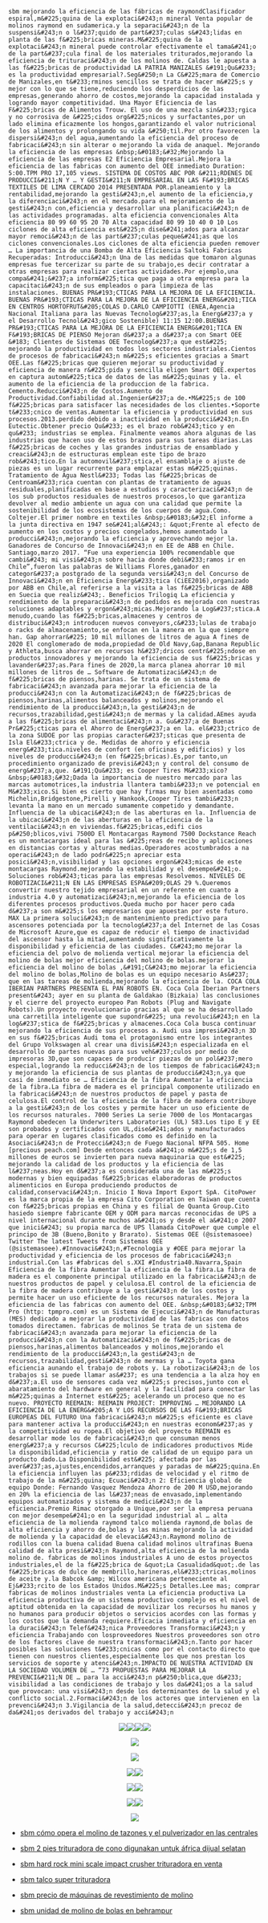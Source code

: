 
```
sbm mejorando la eficiencia de las fábricas de raymondClasificador espiral,m&#225;quina de la explotaci&#243;n mineral Venta popular de molinos raymond en sudamerica.y la separaci&#243;n de la suspensi&#243;n o l&#237;quido de part&#237;culas s&#243;lidas en planta de las f&#225;bricas mineras.M&#225;quina de la explotaci&#243;n mineral puede controlar efectivamente el tama&#241;o de la part&#237;cula final de los materiales triturados,mejorando la eficiencia de trituraci&#243;n de los molinos de. Caldas le apuesta a las f&#225;bricas de productividad LA PATRIA MANIZALES &#191;Qu&#233; es la productividad empresarial?.Seg&#250;n La C&#225;mara de Comercio de Manizales,en t&#233;rminos sencillos se trata de hacer m&#225;s y mejor con lo que se tiene,reduciendo los desperdicios de las empresas,generando ahorro de costos,mejorando la capacidad instalada y logrando mayor competitividad. Una Mayor Eficiencia de las F&#225;bricas de Alimentos Trouw. El uso de una mezcla sin&#233;rgica y no corrosiva de &#225;cidos org&#225;nicos y surfactantes,por un lado elimina eficazmente los hongos,garantizando el valor nutricional de los alimentos y prolongando su vida &#250;til.Por otro favorecen la dispersi&#243;n del agua,aumentando la eficiencia del proceso de fabricaci&#243;n sin alterar o mejorando la vida de anaquel. Mejorando la eficiencia de las empresas &nbsp;&#0183;&#32;Mejorando la eficiencia de las empresas E2 Eficiencia Empresarial.Mejora la eficiencia de las fabricas con aumento del OEE inmediato Duration: 5:00.TPM PRO 17,105 views. SISTEMA DE COSTOS ABC POR &#211;RDENES DE PRODUCCI&#211;N Y … Y GESTI&#211;N EMPRESARIAL EN LAS F&#193;BRICAS TEXTILES DE LIMA CERCADO 2014 PRESENTADA POR.planeamiento y la rentabilidad,mejorando la gesti&#243;n,el aumento de la eficiencia,y la diferenciaci&#243;n en el mercado.para el mejoramiento de la gesti&#243;n con,eficiencia y desarrollar una planificaci&#243;n de las actividades programadas. alta eficiencia convencionales Alta eficiencia 80 99 60 95 20 70 Alta capacidad 80 99 10 40 0 10 Los ciclones de alta eficiencia est&#225;n dise&#241;ados para alcanzar mayor remoci&#243;n de las part&#237;culas peque&#241;as que los ciclones convencionales.Los ciclones de alta eficiencia pueden remover … La importancia de una Bomba de Alta Eficiencia Saltoki Fabricas Recuperadas: Introducci&#243;n Una de las medidas que tomaron algunas empresas fue tercerizar su parte de su trabajo,es decir contratar a otras empresas para realizar ciertas actividades.Por ejemplo,una compa&#241;&#237;a inform&#225;tica que paga a otra empresa para la capacitaci&#243;n de sus empleados o para limpieza de las instalaciones. BUENAS PR&#193;CTICAS PARA LA MEJORA DE LA EFICIENCIA. BUENAS PR&#193;CTICAS PARA LA MEJORA DE LA EFICIENCIA ENERG&#201;TICA EN CENTROS HORTOFRUT&#205;COLAS D.CARLO CAMPIOTTI (ENEA,Agencia Nacional Italiana para las Nuevas Tecnolog&#237;as,la Energ&#237;a y el Desarrollo Tecnol&#243;gico Sostenible) 11:15 12:00.BUENAS PR&#193;CTICAS PARA LA MEJORA DE LA EFICIENCIA ENERG&#201;TICA EN F&#193;BRICAS DE PIENSO Mejoran d&#237;a a d&#237;a con Smart OEE &#183; Clientes de Sistemas OEE Tecnolog&#237;a que est&#225; mejorando la productividad en todos los sectores industriales.Cientos de procesos de fabricaci&#243;n m&#225;s eficientes gracias a Smart OEE.Las f&#225;bricas que quieren mejorar su productividad y eficiencia de manera r&#225;pida y sencilla eligen Smart OEE.expertos en captura autom&#225;tica de datos de las m&#225;quinas y la. el aumento de la eficiencia de la produccion de la fabrica. Cemento.Reducci&#243;n de Costos.Aumento de Productividad.Confiabilidad al.Ingenier&#237;a de.•M&#225;s de 100 f&#225;bricas para satisfacer las necesidades de los clientes.•Soporte t&#233;cnico de ventas.Aumentar la eficiencia y productividad en sus procesos.2013.perdido debido a inactividad en la producci&#243;n.En Eutectic.Obtener precio Qu&#233; es el brazo rob&#243;tico y en qu&#233; industrias se emplea. Finalmente veamos ahora algunas de las industrias que hacen uso de estos brazos para sus tareas diarias.Las f&#225;bricas de coches y las grandes industrias de ensamblado y creaci&#243;n de estructuras emplean este tipo de brazo rob&#243;tico.En la automovil&#237;stica,el ensamblaje o ajuste de piezas es un lugar recurrente para emplazar estas m&#225;quinas. Tratamiento de Agua Nestl&#233; Todas las f&#225;bricas de Centroam&#233;rica cuentan con plantas de tratamiento de aguas residuales,planificadas en base a estudios y caracterizaci&#243;n de los sub productos residuales de nuestros procesos,lo que garantiza devolver al medio ambiente un agua con una calidad que permite la sostenibilidad de los ecosistemas de los cuerpos de agua.Como. Coltejer.El primer nombre en textiles &nbsp;&#0183;&#32;El informe a la junta directiva en 1947 se&#241;al&#243;: &quot;Frente al efecto de aumento en los costos y precios congelados,hemos aumentado la producci&#243;n,mejorando la eficiencia y aprovechando mejor la. Ganadores de Concurso de Innovaci&#243;n en EE de ABB en Chile. Santiago,marzo 2017. “Fue una experiencia 100% recomendable que cambi&#243; mi visi&#243;n sobre hacia donde debi&#233;ramos ir en Chile”,fueron las palabras de Williams Flores,ganador en categor&#237;a postgrado de la segunda versi&#243;n del Concurso de Innovaci&#243;n en Eficiencia Energ&#233;tica (CiEE2016),organizado por ABB en Chile,al referirse a la visita a las f&#225;bricas de ABB en Suecia que realiz&#243;. Beneficios Trilogiq La eficiencia y rendimiento de la preparaci&#243;n de pedidos es mejorada con nuestras soluciones adaptables y ergon&#243;micas.Mejorando la Log&#237;stica.A menudo,cuando las f&#225;bricas,almacenes y centros de distribuci&#243;n introducen nuevos conveyors,c&#233;lulas de trabajo o racks de almacenamiento,se enfocan en la manera en la que siempre han. Gap ahorrar&#225; 10 mil millones de litros de agua A fines de 2020 El conglomerado de moda,propiedad de Old Navy,Gap,Banana Republic y Athleta,busca ahorrar en recursos h&#237;dricos centr&#225;ndose en productos innovadores y mejorando la eficiencia de sus f&#225;bricas y lavander&#237;as.Para fines de 2020,la marca planea ahorrar 10 mil millones de litros de … Software de Automatizaci&#243;n de f&#225;bricas de piensos,harinas. Se trata de un sistema de fabricaci&#243;n avanzada para mejorar la eficiencia de la producci&#243;n con la Automatizaci&#243;n de f&#225;bricas de piensos,harinas,alimentos balanceados y molinos,mejorando el rendimiento de la producci&#243;n,la gesti&#243;n de recursos,trazabilidad,gesti&#243;n de mermas y la calidad.AEmes ayuda a las f&#225;bricas de alimentaci&#243;n a. Gu&#237;a de Buenas Pr&#225;cticas para el Ahorro de Energ&#237;a en la. el&#233;ctrico de la zona SUDOE por las propias caracter&#237;sticas que presenta de Isla El&#233;ctrica y de. Medidas de ahorro y eficiencia energ&#233;tica.niveles de confort (en oficinas y edificios) y los niveles de producci&#243;n (en f&#225;bricas).Es,por tanto,un procedimiento organizado de previsi&#243;n y control del consumo de energ&#237;a,que. &#191;Qu&#233; es Cooper Tires M&#233;xico? &nbsp;&#0183;&#32;Dada la importancia de nuestro mercado para las marcas automotrices,la industria llantera tambi&#233;n ve potencial en M&#233;xico.Si bien es cierto que hay firmas muy bien asentadas como Michelin,Bridgestone,Pirelli y Hankook,Cooper Tires tambi&#233;n levanta la mano en un mercado sumamente competido y demandante. Influencia de la ubicaci&#243;n de las aberturas en la. Influencia de la ubicaci&#243;n de las aberturas en la eficiencia de la ventilaci&#243;n en viviendas.f&#225;bricas,edifi cios p&#250;blicos,vivi 7500D El Montacargas Raymond 7500 Dockstance Reach es un montacargas ideal para las &#225;reas de recibo y aplicaciones en distancias cortas y alturas medias.Operadores acostumbrados a na operaci&#243;n de lado podr&#225;n apreciar esta posici&#243;n,visibilidad y las opciones ergon&#243;micas de este montacargas Raymond.mejorando la estabilidad y el desempe&#241;o. Soluciones rob&#243;ticas para las empresas Resolvemos. NIVELES DE ROBOTIZACI&#211;N EN LAS EMPRESAS ESPA&#209;OLAS 29 %.Queremos convertir nuestro tejido empresarial en un referente en cuanto a industria 4.0 y automatizaci&#243;n,mejorando la eficiencia de los diferentes procesos productivos.Queda mucho por hacer pero cada d&#237;a son m&#225;s los empresarios que apuestan por este futuro. MAX La primera soluci&#243;n de mantenimiento predictivo para ascensores potenciada por la tecnolog&#237;a del Internet de las Cosas de Microsoft Azure,que es capaz de reducir el tiempo de inactividad del ascensor hasta la mitad,aumentando significativamente la disponibilidad y eficiencia de las ciudades. C&#243;mo mejorar la eficiencia del polvo de molienda vertical mejorar la eficiencia del molino de bolas mejor eficiencia del molino de bolas.mejorar la eficiencia del molino de bolas ,&#191;C&#243;mo mejorar la eficiencia del molino de bolas,Molino de bolas es un equipo necesario As&#237; que en las tareas de molienda,mejorando la eficiencia de la. COCA COLA IBERIAN PARTNERS PRESENTA EL PAN ROBOTS EN. Coca Cola Iberian Partners present&#243; ayer en su planta de Galdakao (Bizkaia) las conclusiones y el cierre del proyecto europeo Pan Robots (Plug and Navigate Robots).Un proyecto revolucionario gracias al que se ha desarrollado una carretilla inteligente que supondr&#225; una revoluci&#243;n en la log&#237;stica de f&#225;bricas y almacenes.Coca Cola busca continuar mejorando la eficiencia de sus procesos a. Audi usa impresi&#243;n 3D en sus f&#225;bricas Audi toma el protagonismo entre los integrantes del Grupo Volkswagen al crear una divisi&#243;n especializada en el desarrollo de partes nuevas para sus veh&#237;culos por medio de impresoras 3D,que son capaces de producir piezas de un pol&#237;mero especial,logrando la reducci&#243;n de los tiempos de fabricaci&#243;n y mejorando la eficiencia de sus plantas de producci&#243;n,ya que casi de inmediato se … Eficiencia de la fibra Aumentar la eficiencia de la fibra.La fibra de madera es el principal componente utilizado en la fabricaci&#243;n de nuestros productos de papel y pasta de celulosa.El control de la eficiencia de la fibra de madera contribuye a la gesti&#243;n de los costes y permite hacer un uso eficiente de los recursos naturales. 7000 Series La serie 7000 de los Montacargas Raymond obedecen la Underwriters Laboratories (UL) 583.Los tipo E y EE son probados y certificados con UL,dise&#241;ados y manufacturados para operar en lugares clasificados como es definido en la Asociaci&#243;n de Protecci&#243;n de Fuego Nacional NFPA 505. Home [precious peach.com] Desde entonces cada a&#241;o m&#225;s de 1,5 millones de euros se invierten para nueva maquinaria que est&#225; mejorando la calidad de los productos y la eficiencia de las l&#237;neas.Hoy en d&#237;a es considerada una de las m&#225;s modernas y bien equipadas f&#225;bricas elaboradoras de productos alimenticios en Europa produciendo productos de calidad,conservaci&#243;n. Inicio I Nova Import Export SpA. CitoPower es la marca propia de la empresa Cito Corporation en Taiwan que cuenta con f&#225;bricas propias en China y es filial de Quanta Group.Cito hasiedo siempre fabricante OEM y ODM para marcas reconocidas de UPS a nivel internacional durante muchos a&#241;os y desde el a&#241;o 2007 que inici&#243; su propia marca de UPS llamada CitoPower que cumple el principo de 3B (Bueno,Bonito y Brarato). Sistemas OEE (@sistemasoee) Twitter The latest Tweets from Sistemas OEE (@sistemasoee).#Innovaci&#243;n,#Tecnologia y #OEE para mejorar la productividad y eficiencia de los procesos de fabricaci&#243;n industrial.Con las #fabricas del s.XXI #Industria40.Navarra,Spain Eficiencia de la fibra Aumentar la eficiencia de la fibra.La fibra de madera es el componente principal utilizado en la fabricaci&#243;n de nuestros productos de papel y celulosa.El control de la eficiencia de la fibra de madera contribuye a la gesti&#243;n de los costos y permite hacer un uso eficiente de los recursos naturales. Mejora la eficiencia de las fabricas con aumento del OEE. &nbsp;&#0183;&#32;TPM Pro (http: tpmpro.com) es un Sistema de Ejecuci&#243;n de Manufacturas (MES) dedicado a mejorar la productividad de las fabricas con datos tomados directamen. fabricas de molinos Se trata de un sistema de fabricaci&#243;n avanzada para mejorar la eficiencia de la producci&#243;n con la Automatizaci&#243;n de f&#225;bricas de piensos,harinas,alimentos balanceados y molinos,mejorando el rendimiento de la producci&#243;n,la gesti&#243;n de recursos,trazabilidad,gesti&#243;n de mermas y la … Toyota gana eficiencia aunando el trabajo de robots y. La robotizaci&#243;n de los trabajos si se puede llamar as&#237; es una tendencia a la alza hoy en d&#237;a.El uso de sensores cada vez m&#225;s precisos,junto con el abaratamiento del hardware en general y la facilidad para conectar las m&#225;quinas a Internet est&#225; acelerando un proceso que no es nuevo. PROYECTO REEMAIN: REEMAIN PROJECT: IMPROVING … MEJORANDO LA EFICIENCIA DE LA ENERG&#205;A Y LOS RECURSOS DE LAS F&#193;BRICAS EUROPEAS DEL FUTURO Una fabricaci&#243;n m&#225;s eficiente es clave para mantener activa la producci&#243;n en nuestras econom&#237;as y la competitividad eu ropea.El objetivo del proyecto REEMAIN es desarrollar mode los de fabricaci&#243;n que consuman menos energ&#237;a y recursos C&#225;lculo de indicadores productivos Mide la disponibilidad,eficiencia y ratio de calidad de un equipo para un producto dado.La Disponibilidad est&#225; afectada por las aver&#237;as,ajustes,encendidos,arranques y paradas de m&#225;quina.En la eficiencia influyen las p&#233;rdidas de velocidad y el ritmo de trabajo de la m&#225;quina; Ecuaci&#243;n 2: Eficiencia global de equipo Donde: Fernando Vasquez Mendoza Ahorro de 200 M USD,mejorando en 20% la eficiencia de las l&#237;neas de envasado,implementando equipos automatizados y sistema de medici&#243;n de la eficiencia.Premio Rimac otorgado a Unique,por ser la empresa peruana con mejor desempe&#241;o en la seguridad industrial al … alta eficiencia de la molienda raymond talco molienda raymond,de bolas de alta eficiencia y ahorro de,bolas y las minas mejorando la actividad de molienda y la capacidad de elevaci&#243;n.Raymond molino de rodillos con la buena calidad Buena calidad molinos ultrafinas Buena calidad de alta presi&#243;n Raymond,alta eficiencia de la molienda molino de. fabricas de molinos industriales A uno de estos proyectos industriales,el de la f&#225;brica de &quot;La Casualidad&quot;.de las f&#225;bricas de dulce de membrillo,harineras,el&#233;ctricas,molinos de aceite y.la Babcok &amp; Wilcox americana perteneciente al Ej&#233;rcito de los Estados Unidos.M&#225;s Detalles.Lee mas; comprar fabricas de molinos industriales venta La eficiencia productiva La eficiencia productiva de un sistema productivo complejo es el nivel de aptitud obtenida en la capacidad de movilizar los recursos hu manos y no humanos para producir objetos o servicios acordes con las formas y los costos que la demanda requiere.Eficacia inmediata y eficiencia en la duraci&#243;n Telef&#243;nica Proveedores Transformaci&#243;n y eficiencia Trabajando con losproveedores Nuestros proveedores son otro de los factores clave de nuestra transformaci&#243;n.Tanto por hacer posibles las soluciones t&#233;cnicas como por el contacto directo que tienen con nuestros clientes,especialmente los que nos prestan los servicios de soporte y atenci&#243;n.IMPACTO DE NUESTRA ACTIVIDAD EN LA SOCIEDAD VOLUMEN DE … “73 PROPUESTAS PARA MEJORAR LA PREVENCI&#211;N DE … para la acci&#243;n p&#250;blica,que d&#233; visibilidad a las condiciones de trabajo y los da&#241;os a la salud que provocan: una visi&#243;n desde los determinantes de la salud y el conflicto social.2.Formaci&#243;n de los actores que intervienen en la prevenci&#243;n 3.Vigilancia de la salud,detecci&#243;n precoz de da&#241;os derivados del trabajo y acci&#243;n 
```

<div align="center">

<a href="https://es-mill.shibang-china.com/github&k=sbm+mejorando+la+eficiencia+de+las+f%C3%A1bricas+de+raymond"><img src="https://static.shibang-china.com/es/mill/index.jpg"></a><a href="https://es-mill.shibang-china.com/materials.htmlgithub&k=sbm+mejorando+la+eficiencia+de+las+f%C3%A1bricas+de+raymond"><img src="https://static.shibang-china.com/es/mill/materials.jpg"></a><a href="https://es-mill.shibang-china.com/about.htmlgithub&k=sbm+mejorando+la+eficiencia+de+las+f%C3%A1bricas+de+raymond"><img src="https://static.shibang-china.com/es/mill/about.jpg"></a><a href="https://es-mill.shibang-china.com/contact.htmlgithub&k=sbm+mejorando+la+eficiencia+de+las+f%C3%A1bricas+de+raymond"><img src="https://static.shibang-china.com/es/mill/contact.jpg"></a>

<a href="https://es-mill.shibang-china.com/github&k=sbm+mejorando+la+eficiencia+de+las+f%C3%A1bricas+de+raymond"><img src="https://static.shibang-china.com/es/mill/banner.jpg"></a>

<a href="https://swt.shibang-china.com/github&k=sbm+mejorando+la+eficiencia+de+las+f%C3%A1bricas+de+raymond"><img src="https://static.shibang-china.com/es/mill/chat.jpg"></a>

<a href="https://es-mill.shibang-china.com/products/vertical-roller-mill.htmlgithub&k=sbm+mejorando+la+eficiencia+de+las+f%C3%A1bricas+de+raymond"><img src="https://static.shibang-china.com/es/mill/vertical.jpg"></a><a href="https://es-mill.shibang-china.com/products/raymond-mill.htmlgithub&k=sbm+mejorando+la+eficiencia+de+las+f%C3%A1bricas+de+raymond"><img src="https://static.shibang-china.com/es/mill/raymond.jpg"></a>

<a href="https://es-mill.shibang-china.com/products/ultrafine-grinding-mill.htmlgithub&k=sbm+mejorando+la+eficiencia+de+las+f%C3%A1bricas+de+raymond"><img src="https://static.shibang-china.com/es/mill/ultrafine.jpg"></a><a href="https://es-mill.shibang-china.com/products/trapezium-grinding-mill.htmlgithub&k=sbm+mejorando+la+eficiencia+de+las+f%C3%A1bricas+de+raymond"><img src="https://static.shibang-china.com/es/mill/trapezium.jpg"></a>

<a href="https://es-mill.shibang-china.com/products/ball-mill.htmlgithub&k=sbm+mejorando+la+eficiencia+de+las+f%C3%A1bricas+de+raymond"><img src="https://static.shibang-china.com/es/mill/ball.jpg"></a><a href="https://es-mill.shibang-china.com/products/hammer-mill.htmlgithub&k=sbm+mejorando+la+eficiencia+de+las+f%C3%A1bricas+de+raymond"><img src="https://static.shibang-china.com/es/mill/hammer.jpg"></a>

<a href="https://swt.shibang-china.com/github&k=sbm+mejorando+la+eficiencia+de+las+f%C3%A1bricas+de+raymond"><img src="https://static.shibang-china.com/es/mill/case.jpg"></a>

</div>


* [sbm cómo opera el molino de tazones y el pulverizador en las centrales](sbm%20c%C3%B3mo%20opera%20el%20molino%20de%20tazones%20y%20el%20pulverizador%20en%20las%20centrales.md)

* [sbm 2 pies trituradora de cono digunakan untuk áfrica dijual selatan](sbm%202%20pies%20trituradora%20de%20cono%20digunakan%20untuk%20%C3%A1frica%20dijual%20selatan.md)

* [sbm hard rock mini scale impact crusher trituradora en venta](sbm%20hard%20rock%20mini%20scale%20impact%20crusher%20trituradora%20en%20venta.md)

* [sbm talco super trituradora](sbm%20talco%20super%20trituradora.md)

* [sbm precio de máquinas de revestimiento de molino](sbm%20precio%20de%20m%C3%A1quinas%20de%20revestimiento%20de%20molino.md)

* [sbm unidad de molino de bolas en behrampur](sbm%20unidad%20de%20molino%20de%20bolas%20en%20behrampur.md)